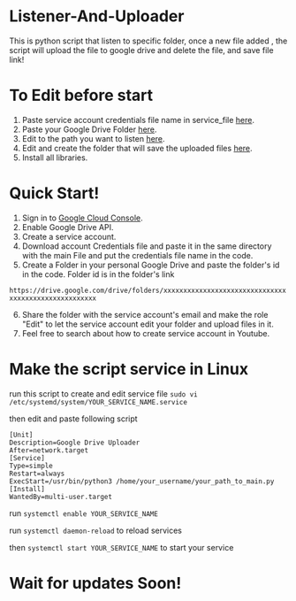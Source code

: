# Listener-And-Uploader
This is python script that listen to specific folder, once a new file added , the script will upload the file to google drive and delete the file, and save file link!


# To Edit before start

1. Paste service account credentials file name in service_file [here](https://github.com/Khaldosh249/Listener-And-Uploader/blob/e835cb0b410a26786812eacf69e74c9451a677c3/service_file.py#L4).
2. Paste your Google Drive Folder [here](https://github.com/Khaldosh249/Listener-And-Uploader/blob/e835cb0b410a26786812eacf69e74c9451a677c3/Main.py#L8).
3. Edit to the path you want to listen [here](https://github.com/Khaldosh249/Listener-And-Uploader/blob/e835cb0b410a26786812eacf69e74c9451a677c3/Main.py#L9).
4. Edit and create the folder that will save the uploaded files [here](https://github.com/Khaldosh249/Listener-And-Uploader/blob/e835cb0b410a26786812eacf69e74c9451a677c3/Main.py#L15).
5. Install all libraries.


# Quick Start!

1. Sign in to [Google Cloud Console](https://console.cloud.google.com/).
2. Enable Google Drive API.
3. Create a service account.
4. Download account Credentials file and paste it in the same directory with the main File and put the credentials file name in the code.
5. Create a Folder in your personal Google Drive and paste the folder's id in the code.
Folder id is in the folder's link

`https://drive.google.com/drive/folders/xxxxxxxxxxxxxxxxxxxxxxxxxxxxxxxxxxxxxxxxxxxxxxxxxxxxx`

6. Share the folder with the service account's email and make the role "Edit" to let the service account edit your folder and upload files in it.
7. Feel free to search about how to create service account in Youtube.


# Make the script service in Linux

run this script to create and edit service file
`sudo vi /etc/systemd/system/YOUR_SERVICE_NAME.service`

then edit and paste following script
```
[Unit]
Description=Google Drive Uploader
After=network.target
[Service]
Type=simple
Restart=always
ExecStart=/usr/bin/python3 /home/your_username/your_path_to_main.py
[Install]
WantedBy=multi-user.target
```

run
`systemctl enable YOUR_SERVICE_NAME`

run 
`systemctl daemon-reload`
to reload services

then
`systemctl start YOUR_SERVICE_NAME`
to start your service



# Wait for updates Soon!